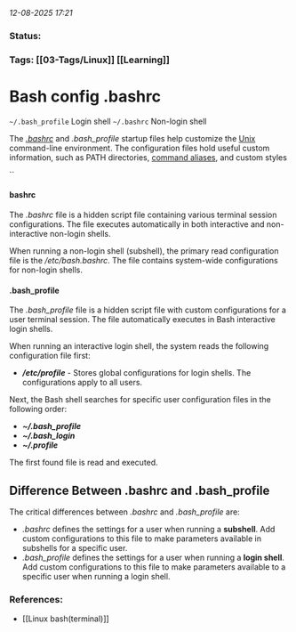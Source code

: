 *12-08-2025 17:21*

### Status: 
  


### Tags: [[03-Tags/Linux]] [[Learning]]


# Bash config .bashrc

`~/.bash_profile` Login shell
`~/.bashrc` Non-login shell

The _[.bashrc](https://phoenixnap.com/kb/bashrc)_ and _.bash_profile_ startup files help customize the [Unix](https://phoenixnap.com/glossary/what-is-unix) command-line environment. The configuration files hold useful custom information, such as PATH directories, [command aliases](https://phoenixnap.com/kb/linux-alias-command), and custom styles

``
#### bashrc

The _.bashrc_ file is a hidden script file containing various terminal session configurations. The file executes automatically in both interactive and non-interactive non-login shells.

When running a non-login shell (subshell), the primary read configuration file is the _/etc/bash.bashrc_. The file contains system-wide configurations for non-login shells.

#### .bash_profile

The _.bash_profile_ file is a hidden script file with custom configurations for a user terminal session. The file automatically executes in Bash interactive login shells.

When running an interactive login shell, the system reads the following configuration file first:

- _**/etc/profile**_ - Stores global configurations for login shells. The configurations apply to all users.

Next, the Bash shell searches for specific user configuration files in the following order:

- **_~/.bash_profile_**
- **_~/.bash_login_**
- **_~/.profile_**

The first found file is read and executed.
## Difference Between .bashrc and .bash_profile

The critical differences between _.bashrc_ and _.bash_profile_ are:

- _.bashrc_ defines the settings for a user when running a **subshell**. Add custom configurations to this file to make parameters available in subshells for a specific user.
- _.bash_profile_ defines the settings for a user when running a **login shell**. Add custom configurations to this file to make parameters available to a specific user when running a login shell.








### References:

- [[Linux bash(terminal)]]
